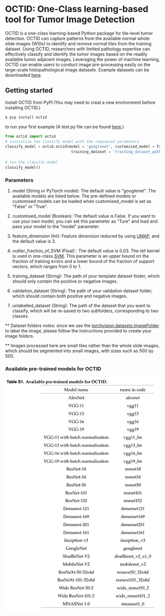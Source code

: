 
# OCTID: One-Class learning-based tool for Tumor Image Detection

OCTID is a one-class learning-based Python package for tile-level tumor detection. OCTID can capture patterns from the available normal whole slide images (WSIs) to identify and remove normal tiles from the training dataset. Using OCTID, researchers with limited pathology expertise can effectively classify and identify the tumor images based on the readily available tumor adjacent images. Leveraging the power of machine learning, OCTID can enable users to conduct image pre-processing easily on the large-scale histopathological image datasets. Example datasets can be downloaded [here](https://github.com/LitaoYang-Jet/OCTID/tree/main/small_samples).

## Getting started

Install OCTID from PyPI
(You may need to creat a new environment before installing OCTID.)

```bash
$ pip install octid
```

to run your first example
(A test.py file can be found [here](https://github.com/LitaoYang-Jet/OCTID/tree/main).)

```python
from octid import octid
# initialize the classify model with the requiered parameters
classify_model = octid.octid(model = 'googlenet', customised_model = False, feature_dimension = 3, outlier_fraction_of_SVM = 0.03,
                              training_dataset = 'training_dataset_path', validation_dataset = 'validation_dataset_path', unlabelled_dataset='unlabelled_dataset_path')

# run the classify model
classify_model()
```

### Parameters

1. model (String or PyTorch model): The default value is "googlenet". The available models are listed below. The pre-defined models or customised models can be loaded when customised_model is set as "False" or "True".

2. customised_model (Boolean): The default value is False. If you want to use your own model, you can set this parameter as "Ture" and load and pass your model to the "model" parameter.

3. feature_dimension (Int): Feature dimension reduced by using [UMAP](https://umap-learn.readthedocs.io/en/latest/), and the default value is 3.

4. outlier_fraction_of_SVM (Float) : The default value is 0.03. The rbf kernel is used in one-class [SVM](https://scikit-learn.org/stable/modules/generated/sklearn.svm.OneClassSVM.html). This parameter is an upper bound on the fraction of training errors and a lower bound of the fraction of support vectors, which ranges from 0 to 1.

5. training_dataset (String): The path of your template dataset folder, which should only contain the positive or negative images.

6. validation_dataset (String): The path of your validation dataset folder, which should contain both positive and negative images.

7. unlabelled_dataset (String): The path of the dataset that you want to classify, which will be re-saved to two subfolders, corresponding to two classes.

** Dataset folders notes: since we use the [torchvision.datasets.ImageFolder](https://pytorch.org/docs/stable/torchvision/datasets.html#imagefolder) to label the image, please follow the instructions provided to create your image folders.

** Images processed here are small tiles rather than the whole slide images, which should be segmented into small images, with sizes such as 500 by 500.

### Available pre-trained models for OCTID

![](https://github.com/LitaoYang-Jet/OCTID/blob/main/Available%20pre-trained%20models%20for%20OCTID.jpeg)
